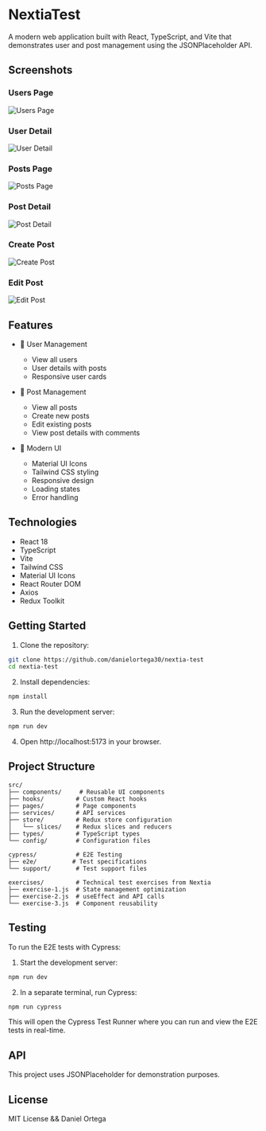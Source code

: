 # NextiaTest

A modern web application built with React, TypeScript, and Vite that demonstrates user and post management using the JSONPlaceholder API.

## Screenshots

### Users Page

![Users Page](/screenshots/user-page.png)

### User Detail

![User Detail](/screenshots/user-detail-page.png)

### Posts Page

![Posts Page](/screenshots/posts-page.png)

### Post Detail

![Post Detail](/screenshots/post-detail-page.png)

### Create Post

![Create Post](/screenshots/post-create-page.png)

### Edit Post

![Edit Post](/screenshots/post-editing-page.png)

## Features

- 👥 User Management

  - View all users
  - User details with posts
  - Responsive user cards

- 📝 Post Management

  - View all posts
  - Create new posts
  - Edit existing posts
  - View post details with comments

- 🎨 Modern UI
  - Material UI Icons
  - Tailwind CSS styling
  - Responsive design
  - Loading states
  - Error handling

## Technologies

- React 18
- TypeScript
- Vite
- Tailwind CSS
- Material UI Icons
- React Router DOM
- Axios
- Redux Toolkit

## Getting Started

1. Clone the repository:

```bash
git clone https://github.com/danielortega30/nextia-test
cd nextia-test
```

2. Install dependencies:

```bash
npm install
```

3. Run the development server:

```bash
npm run dev
```

4. Open http://localhost:5173 in your browser.

## Project Structure

```plaintext
src/
├── components/     # Reusable UI components
├── hooks/         # Custom React hooks
├── pages/         # Page components
├── services/      # API services
├── store/         # Redux store configuration
│   └── slices/    # Redux slices and reducers
├── types/         # TypeScript types
└── config/        # Configuration files

cypress/           # E2E Testing
├── e2e/          # Test specifications
└── support/       # Test support files

exercises/         # Technical test exercises from Nextia
├── exercise-1.js  # State management optimization
├── exercise-2.js  # useEffect and API calls
└── exercise-3.js  # Component reusability
```

## Testing

To run the E2E tests with Cypress:

1. Start the development server:

```bash
npm run dev
```

2. In a separate terminal, run Cypress:

```bash
npm run cypress
```

This will open the Cypress Test Runner where you can run and view the E2E tests in real-time.

## API

This project uses JSONPlaceholder for demonstration purposes.

## License

MIT License && Daniel Ortega
